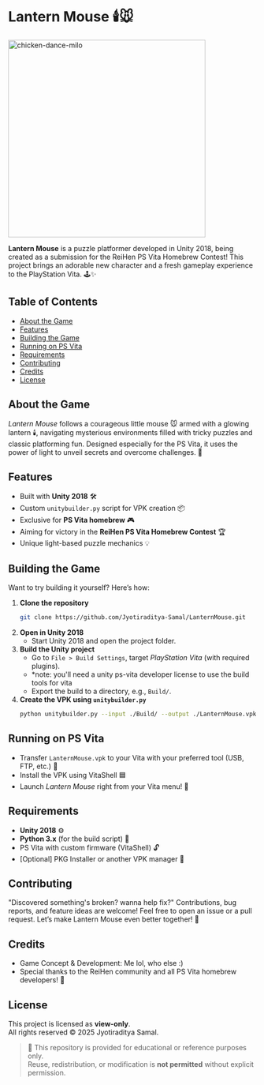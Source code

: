 # Lantern Mouse 🕯️🐭
<p>
  <img src="Assets/milo-chicken-dance.gif" alt="chicken-dance-milo" width="400"/>
</p>

**Lantern Mouse** is a puzzle platformer developed in Unity 2018, being created as a submission for the ReiHen PS Vita Homebrew Contest! This project brings an adorable new character and a fresh gameplay experience to the PlayStation Vita. 🕹️✨

## Table of Contents

- [About the Game](#about-the-game)
- [Features](#features)
- [Building the Game](#building-the-game)
- [Running on PS Vita](#running-on-ps-vita)
- [Requirements](#requirements)
- [Contributing](#contributing)
- [Credits](#credits)
- [License](#license)

## About the Game

*Lantern Mouse* follows a courageous little mouse 🐭 armed with a glowing lantern 🕯️, navigating mysterious environments filled with tricky puzzles and classic platforming fun. Designed especially for the PS Vita, it uses the power of light to unveil secrets and overcome challenges. 🌟

## Features

- Built with **Unity 2018** 🛠️
- Custom `unitybuilder.py` script for VPK creation 📦
- Exclusive for **PS Vita homebrew** 🎮
- Aiming for victory in the **ReiHen PS Vita Homebrew Contest** 🏆
- Unique light-based puzzle mechanics 💡

## Building the Game

Want to try building it yourself? Here’s how:

1. **Clone the repository**  
   ```bash
   git clone https://github.com/Jyotiraditya-Samal/LanternMouse.git
   ```
2. **Open in Unity 2018**  
   - Start Unity 2018 and open the project folder.
3. **Build the Unity project**  
   - Go to `File > Build Settings`, target *PlayStation Vita* (with required plugins).
   - *note: you'll need a unity ps-vita developer license to use the build tools for vita
   - Export the build to a directory, e.g., `Build/`.
4. **Create the VPK using `unitybuilder.py`**  
   ```bash
   python unitybuilder.py --input ./Build/ --output ./LanternMouse.vpk
   ```

## Running on PS Vita

- Transfer `LanternMouse.vpk` to your Vita with your preferred tool (USB, FTP, etc.) 💾
- Install the VPK using VitaShell 🟦
- Launch *Lantern Mouse* right from your Vita menu! 🎉

## Requirements

- **Unity 2018** ⚙️
- **Python 3.x** (for the build script) 🐍
- PS Vita with custom firmware (VitaShell) 🔓
- [Optional] PKG Installer or another VPK manager 📲

## Contributing
"Discovered something's broken? wanna help fix?"
Contributions, bug reports, and feature ideas are welcome! Feel free to open an issue or a pull request. Let’s make Lantern Mouse even better together! 🤝

## Credits

- Game Concept & Development: Me lol, who else :)
- Special thanks to the ReiHen community and all PS Vita homebrew developers! 🙌

## License

This project is licensed as **view-only**.  
All rights reserved © 2025 Jyotiraditya Samal.

> 📌 This repository is provided for educational or reference purposes only.  
> Reuse, redistribution, or modification is **not permitted** without explicit permission.
